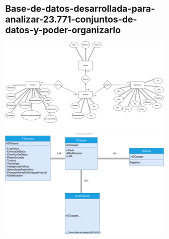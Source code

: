 # Base-de-datos-desarrollada-para-analizar-23.771-conjuntos-de-datos-y-poder-organizarlo

<img src="der_dataset-Page-1.svg">
<img src="fisico_dataset.svg">
